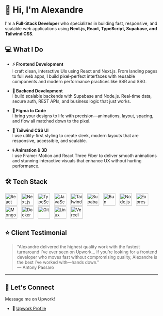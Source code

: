# 👋 Hi, I'm Alexandre

I'm a **Full-Stack Developer** who specializes in building fast, responsive, and scalable web applications using **Next.js, React, TypeScript, Supabase, and Tailwind CSS**.

## 💻 What I Do

- **⚡ Frontend Development**  
  I craft clean, interactive UIs using React and Next.js. From landing pages to full web apps, I build pixel-perfect interfaces with reusable components and modern performance practices like SSR and SSG.

- **🔧 Backend Development**  
  I build scalable backends with Supabase and Node.js. Real-time data, secure auth, REST APIs, and business logic that just works.

- **🎨 Figma to Code**  
  I bring your designs to life with precision—animations, layout, spacing, and flow all matched down to the pixel.

- **🍃 Tailwind CSS UI**  
  I use utility-first styling to create sleek, modern layouts that are responsive, accessible, and scalable.

- **🌀 Animation & 3D**  
  I use Framer Motion and React Three Fiber to deliver smooth animations and stunning interactive visuals that enhance UX without hurting performance.

## 🛠️ Tech Stack

<p align="left">
  <!-- Frontend -->
  <img src="https://cdn.jsdelivr.net/gh/devicons/devicon/icons/react/react-original.svg" alt="React" width="40" height="40" style="margin-right:10px;" />
  <img src="https://cdn.jsdelivr.net/gh/devicons/devicon/icons/nextjs/nextjs-original.svg" alt="Next.js" width="40" height="40" style="margin-right:10px;" />
  <img src="https://cdn.jsdelivr.net/gh/devicons/devicon/icons/typescript/typescript-original.svg" alt="TypeScript" width="40" height="40" style="margin-right:10px;" />
  <img src="https://cdn.jsdelivr.net/gh/devicons/devicon/icons/javascript/javascript-original.svg" alt="JavaScript" width="40" height="40" style="margin-right:10px;" />
  <img src="https://cdn.jsdelivr.net/gh/devicons/devicon/icons/tailwindcss/tailwindcss-original.svg" alt="Tailwind CSS" width="40" height="40" style="margin-right:10px;" />

  <!-- Backend -->
  <img src="https://cdn.jsdelivr.net/gh/devicons/devicon/icons/supabase/supabase-original.svg" alt="Supabase" width="40" height="40" style="margin-right:10px;" />
    <img src="https://cdn.jsdelivr.net/gh/devicons/devicon/icons/bun/bun-original.svg" alt="Bun" width="40" height="40" style="margin-right:10px;" />
  <img src="https://cdn.jsdelivr.net/gh/devicons/devicon/icons/nodejs/nodejs-original.svg" alt="Node.js" width="40" height="40" style="margin-right:10px;" />
  <img src="https://cdn.jsdelivr.net/gh/devicons/devicon/icons/express/express-original.svg" alt="Express.js" width="40" height="40" style="margin-right:10px;" />
  <img src="https://cdn.jsdelivr.net/gh/devicons/devicon/icons/mongodb/mongodb-original.svg" alt="MongoDB" width="40" height="40" style="margin-right:10px;" />

  <!-- Tools -->
  <img src="https://cdn.jsdelivr.net/gh/devicons/devicon/icons/docker/docker-original.svg" alt="Docker" width="40" height="40" style="margin-right:10px;" />
  <img src="https://cdn.jsdelivr.net/gh/devicons/devicon/icons/git/git-original.svg" alt="Git" width="40" height="40" style="margin-right:10px;" />
  <img src="https://cdn.jsdelivr.net/gh/devicons/devicon/icons/linux/linux-original.svg" alt="Linux" width="40" height="40" style="margin-right:10px;" />
  <img src="https://cdn.jsdelivr.net/gh/devicons/devicon/icons/vercel/vercel-original.svg" alt="Vercel" width="40" height="40" style="margin-right:10px;" />
</p>



## ⭐ Client Testimonial

> "Alexandre delivered the highest quality work with the fastest turnaround I’ve ever seen on Upwork... If you’re looking for a frontend developer who moves fast without compromising quality, Alexandre is the best I’ve worked with—hands down."  
> — Antony Passaro

---

## 💬 Let's Connect

Message me on Upwork!

- 💼 [Upwork Profile](https://www.upwork.com/freelancers/~0195eb183890e51fb1)
